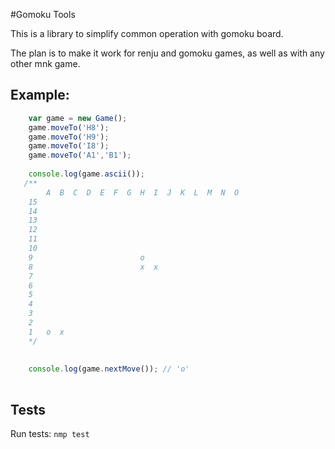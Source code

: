 #Gomoku Tools


This is a library to simplify common operation with gomoku board.

The plan is to make it work for renju and gomoku games, as well as with any other mnk game.
 
## Example: 
 
```javascript
    var game = new Game();
    game.moveTo('H8');
    game.moveTo('H9');
    game.moveTo('I8');
    game.moveTo('A1','B1');
    
    console.log(game.ascii());
   /**
        A  B  C  D  E  F  G  H  I  J  K  L  M  N  O 
    15                                              
    14                                              
    13                                              
    12                                              
    11                                              
    10                                              
    9                        o                      
    8                        x  x                   
    7                                               
    6                                               
    5                                               
    4                                               
    3                                               
    2                                               
    1   o  x                                         
    */
    
    
    console.log(game.nextMove()); // 'o'
    

```

## Tests
Run tests: `nmp test`
